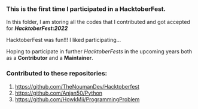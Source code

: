 ### This is the first time I participated in a HacktoberFest.

In this folder, I am storing all the codes that I contributed and got accepted for ***HacktoberFest:2022***

HacktoberFest was fun!!! I liked participating...

Hoping to participate in further *HacktoberFests* in the upcoming years both as a **Contributor** and a **Maintainer**.

### Contributed to these repositories:
1. https://github.com/TheNoumanDev/Hacktoberfest
2. https://github.com/Anjan50/Python
3. https://github.com/HowkMii/ProgrammingProblem
